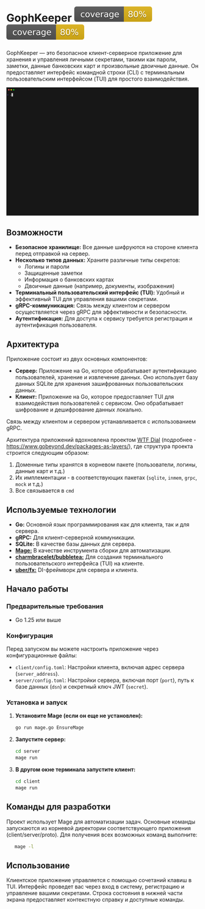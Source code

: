 # GophKeeper ![покрытие тестами клиента](client/coverage.svg) ![покрытие тестами сервера](server/coverage.svg)

GophKeeper — это безопасное клиент-серверное приложение для хранения и управления личными секретами, такими как пароли, заметки, данные банковских карт и произвольные двоичные данные. Он предоставляет интерфейс командной строки (CLI) с терминальным пользовательским интерфейсом (TUI) для простого взаимодействия.

![демо](demo.gif)

## Возможности

- **Безопасное хранилище:** Все данные шифруются на стороне клиента перед отправкой на сервер.
- **Несколько типов данных:** Храните различные типы секретов:
    - Логины и пароли
    - Защищенные заметки
    - Информация о банковских картах
    - Двоичные данные (например, документы, изображения)
- **Терминальный пользовательский интерфейс (TUI):** Удобный и эффективный TUI для управления вашими секретами.
- **gRPC-коммуникация:** Связь между клиентом и сервером осуществляется через gRPC для эффективности и безопасности.
- **Аутентификация:** Для доступа к сервису требуется регистрация и аутентификация пользователя.

## Архитектура

Приложение состоит из двух основных компонентов:

- **Сервер:** Приложение на Go, которое обрабатывает аутентификацию пользователей, хранение и извлечение данных. Оно использует базу данных SQLite для хранения зашифрованных пользовательских данных.
- **Клиент:** Приложение на Go, которое предоставляет TUI для взаимодействия пользователей с сервисом. Оно обрабатывает шифрование и дешифрование данных локально.

Связь между клиентом и сервером устанавливается с использованием gRPC.

Архитектура приложений вдохновлена проектом [WTF Dial](https://github.com/benbjohnson/wtf) (подробнее - https://www.gobeyond.dev/packages-as-layers/), где
структура проекта строится следующим образом:
1. Доменные типы хранятся в корневом пакете (пользователи, логины, данные карт и т.д.)
2. Их имплементации - в соответствующих пакетах (`sqlite`, `inmem`, `grpc`, `mock` и т.д.)
3. Все связывается в `cmd`

## Используемые технологии

- **Go:** Основной язык программирования как для клиента, так и для сервера.
- **gRPC:** Для клиент-серверной коммуникации.
- **SQLite:** В качестве базы данных для сервера.
- [**Mage:**](https://magefile.org/) В качестве инструмента сборки для автоматизации.
- [**charmbracelet/bubbletea:**](https://github.com/charmbracelet/bubbletea) Для создания терминального пользовательского интерфейса (TUI) на клиенте.
- [**uber/fx:**](https://github.com/uber-go/fx) DI-фреймворк для сервера и клиента.

## Начало работы

### Предварительные требования

- Go 1.25 или выше

### Конфигурация

Перед запуском вы можете настроить приложение через конфигурационные файлы:
- `client/config.toml`: Настройки клиента, включая адрес сервера (`server_address`).
- `server/config.toml`: Настройки сервера, включая порт (`port`), путь к базе данных (`dsn`) и секретный ключ JWT (`secret`).

### Установка и запуск

1. **Установите Mage (если он еще не установлен):**
   ```bash
   go run mage.go EnsureMage
   ```

2. **Запустите сервер:**
   ```bash
   cd server
   mage run
   ```

3. **В другом окне терминала запустите клиент:**
   ```bash
   cd client
   mage run
   ```

## Команды для разработки

Проект использует Mage для автоматизации задач. Основные команды запускаются из корневой директории соответствующего приложения (client/server/proto). 
Для получения всех возможных команд выполните:

```bash
   mage -l
```

## Использование

Клиентское приложение управляется с помощью сочетаний клавиш в TUI. Интерфейс проведет вас через вход в систему, регистрацию и управление вашими секретами. 
Строка состояния в нижней части экрана предоставляет контекстную справку и доступные команды.